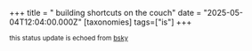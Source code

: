 +++
title = " building shortcuts on the couch"
date = "2025-05-04T12:04:00.000Z"
[taxonomies]
tags=["is"]
+++

<small>this status update is echoed from [bsky](https://bsky.app/profile/nonmodernist-is.bsky.social/post/3loedjkv7gs25)</small>